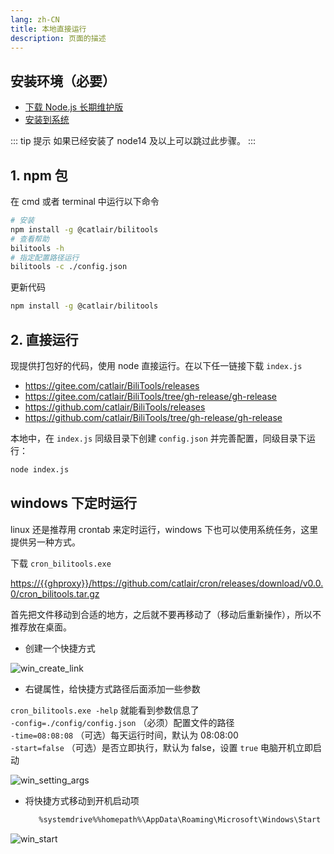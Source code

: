 ```yaml
---
lang: zh-CN
title: 本地直接运行
description: 页面的描述
---
```


## 安装环境（必要）

- [下载 Node.js 长期维护版](https://nodejs.org/zh-cn/)
- [安装到系统](https://www.runoob.com/nodejs/nodejs-install-setup.html)

::: tip 提示
如果已经安装了 node14 及以上可以跳过此步骤。
:::

## 1. npm 包 <Badge type="tip" text="推荐" vertical="top" /> <TestedVersion type="npm" />

在 cmd 或者 terminal 中运行以下命令

```bash
# 安装
npm install -g @catlair/bilitools
# 查看帮助
bilitools -h
# 指定配置路径运行
bilitools -c ./config.json
```

更新代码

```bash
npm install -g @catlair/bilitools
```

## 2. 直接运行 <TestedVersion type="local-index" />

现提供打包好的代码，使用 node 直接运行。在以下任一链接下载 `index.js`

- <https://gitee.com/catlair/BiliTools/releases>
- <https://gitee.com/catlair/BiliTools/tree/gh-release/gh-release>
- <https://github.com/catlair/BiliTools/releases>
- <https://github.com/catlair/BiliTools/tree/gh-release/gh-release>

本地中，在 `index.js` 同级目录下创建 `config.json` 并完善配置，同级目录下运行：

```bash
node index.js
```

## windows 下定时运行

linux 还是推荐用 crontab 来定时运行，windows 下也可以使用系统任务，这里提供另一种方式。

下载 `cron_bilitools.exe`

<https://{{ghproxy}}/https://github.com/catlair/cron/releases/download/v0.0.0/cron_bilitools.tar.gz>

首先把文件移动到合适的地方，之后就不要再移动了（移动后重新操作），所以不推荐放在桌面。

- 创建一个快捷方式

![win_create_link](@imgs/win_create_link.png)

- 右键属性，给快捷方式路径后面添加一些参数

`cron_bilitools.exe -help` 就能看到参数信息了  
`-config=./config/config.json` （必须）配置文件的路径  
`-time=08:08:08` （可选）每天运行时间，默认为 08:08:00  
`-start=false` （可选）是否立即执行，默认为 false，设置 `true` 电脑开机立即启动

![win_setting_args](@imgs/win_setting_args.png)

- 将快捷方式移动到开机启动项
  ```bash
     %systemdrive%%homepath%\AppData\Roaming\Microsoft\Windows\Start Menu\Programs\Startup
  ```

![win_start](@imgs/win_start.png)

<script setup>
const ghproxy = __GLOBAL_GHPROXY__
</script>
